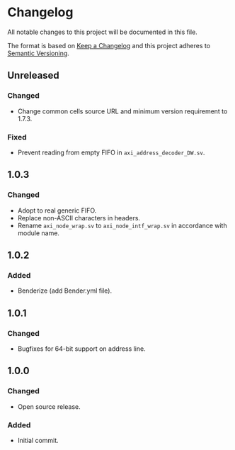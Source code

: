 # Changelog
All notable changes to this project will be documented in this file.

The format is based on [Keep a Changelog](http://keepachangelog.com/en/1.0.0/)
and this project adheres to [Semantic Versioning](http://semver.org/spec/v2.0.0.html).

## Unreleased

### Changed
- Change common cells source URL and minimum version requirement to 1.7.3.

### Fixed
- Prevent reading from empty FIFO in `axi_address_decoder_DW.sv`.

## 1.0.3

### Changed
- Adopt to real generic FIFO.
- Replace non-ASCII characters in headers.
- Rename `axi_node_wrap.sv` to `axi_node_intf_wrap.sv` in accordance with module name.

## 1.0.2

### Added
- Benderize (add Bender.yml file).

## 1.0.1

### Changed
- Bugfixes for 64-bit support on address line.

## 1.0.0

### Changed
- Open source release.

### Added
- Initial commit.
